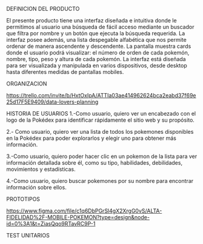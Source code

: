 
  
DEFINICION DEL PRODUCTO

El presente producto tiene una interfaz diseñada e intuitiva donde le permitimos al usuario una búsqueda de fácil acceso mediante un buscador que filtra por nombre y un botón que ejecuta la búsqueda requerida.
La interfaz posee además, una lista despegable alfabética que nos permite ordenar de manera ascendente y descendente.
La pantalla muestra cards donde el usuario podrá visualizar: el número de orden de cada pokemón, nombre, tipo, peso y altura de cada pokemón.
La interfaz está diseñada para ser visualizada y manipulada en varios dispositivos, desde desktop hasta diferentes medidas de pantallas mobiles.


ORGANIZACION

https://trello.com/invite/b/HxtOxIpA/ATTIa03ae414962624bca2eabd37f69e25d17F5E9409/data-lovers-planning



HISTORIA DE USUARIOS 
1.-Como usuario, quiero ver un encabezado con el logo de la Pokédex para identificar rápidamente el sitio web y su propósito.

2.- Como usuario, quiero ver una lista de todos los pokemones disponibles en la Pokédex para poder explorarlos y elegir uno para obtener más información.

3.-Como usuario, quiero poder hacer clic en un pokemon de la lista para ver información detallada sobre él, como su tipo, habilidades, debilidades, movimientos y estadísticas.

4.-Como usuario, quiero buscar pokemones por su nombre para encontrar información sobre ellos.


PROTOTIPOS


https://www.figma.com/file/c1q6DbPGrSl4gX2XrgG0vS/ALTA-FIDELIDAD%2F-MOBILE-POKEMON?type=design&node-id=0%3A1&t=ZiasQqo9RTavRC9P-1

 
TEST UNITARIOS



